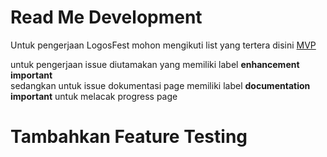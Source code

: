 # Read Me Development 

Untuk pengerjaan LogosFest mohon mengikuti list yang tertera disini [MVP](https://github.com/logos-engineer/logos-fest/issues/17)

untuk pengerjaan issue diutamakan yang memiliki label <b>enhancement</b> <b>important</b> </br>
sedangkan untuk issue dokumentasi page memiliki label <b>documentation</b> <b>important</b> untuk melacak progress page 

# Tambahkan Feature Testing